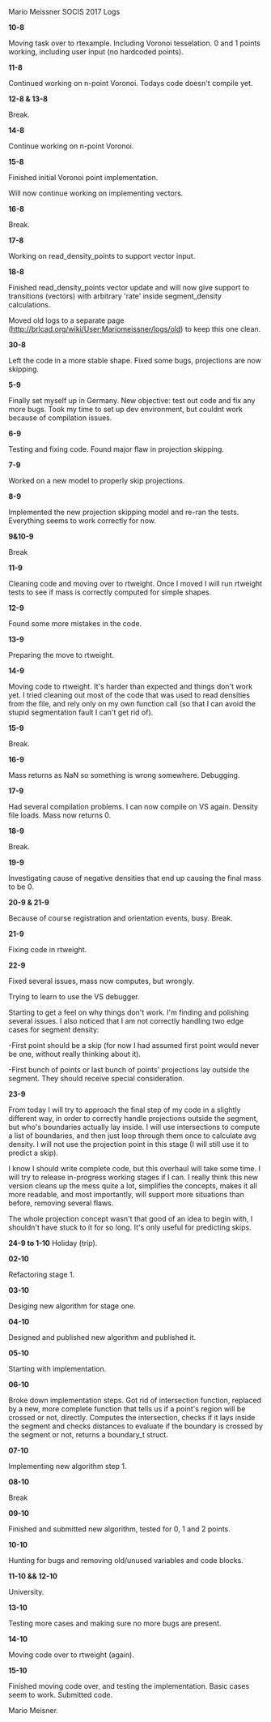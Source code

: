 Mario Meissner SOCIS 2017 Logs

**10-8**

Moving task over to rtexample. Including Voronoi tesselation. 0 and 1
points working, including user input (no hardcoded points).

**11-8**

Continued working on n-point Voronoi. Todays code doesn't compile yet.

**12-8 & 13-8**

Break.

**14-8**

Continue working on n-point Voronoi.

**15-8**

Finished initial Voronoi point implementation.

Will now continue working on implementing vectors.

**16-8**

Break.

**17-8**

Working on read_density_points to support vector input.

**18-8**

Finished read_density_points vector update and will now give support
to transitions (vectors) with arbitrary 'rate' inside segment_density
calculations.

Moved old logs to a separate page
(http://brlcad.org/wiki/User:Mariomeissner/logs/old) to keep this one
clean.

**30-8**

Left the code in a more stable shape. Fixed some bugs, projections are
now skipping.

**5-9**

Finally set myself up in Germany. New objective: test out code and fix
any more bugs. Took my time to set up dev environment, but couldnt work
because of compilation issues.

**6-9**

Testing and fixing code. Found major flaw in projection skipping.

**7-9**

Worked on a new model to properly skip projections.

**8-9**

Implemented the new projection skipping model and re-ran the tests.
Everything seems to work correctly for now.

**9&10-9**

Break

**11-9**

Cleaning code and moving over to rtweight. Once I moved I will run
rtweight tests to see if mass is correctly computed for simple shapes.

**12-9**

Found some more mistakes in the code.

**13-9**

Preparing the move to rtweight.

**14-9**

Moving code to rtweight. It's harder than expected and things don't work
yet. I tried cleaning out most of the code that was used to read
densities from the file, and rely only on my own function call (so that
I can avoid the stupid segmentation fault I can't get rid of).

**15-9**

Break.

**16-9**

Mass returns as NaN so something is wrong somewhere. Debugging.

**17-9**

Had several compilation problems. I can now compile on VS again. Density
file loads. Mass now returns 0.

**18-9**

Break.

**19-9**

Investigating cause of negative densities that end up causing the final
mass to be 0.

**20-9 & 21-9**

Because of course registration and orientation events, busy. Break.

**21-9**

Fixing code in rtweight.

**22-9**

Fixed several issues, mass now computes, but wrongly.

Trying to learn to use the VS debugger.

Starting to get a feel on why things don't work. I'm finding and
polishing several issues. I also noticed that I am not correctly
handling two edge cases for segment density:

-First point should be a skip (for now I had assumed first point would
never be one, without really thinking about it).

-First bunch of points or last bunch of points' projections lay outside
the segment. They should receive special consideration.

**23-9**

From today I will try to approach the final step of my code in a
slightly different way, in order to correctly handle projections outside
the segment, but who's boundaries actually lay inside. I will use
intersections to compute a list of boundaries, and then just loop
through them once to calculate avg density. I will not use the
projection point in this stage (I will still use it to predict a skip).

I know I should write complete code, but this overhaul will take some
time. I will try to release in-progress working stages if I can. I
really think this new version cleans up the mess quite a lot, simplifies
the concepts, makes it all more readable, and most importantly, will
support more situations than before, removing several flaws.

The whole projection concept wasn't that good of an idea to begin with,
I shouldn't have stuck to it for so long. It's only useful for
predicting skips.

**24-9 to 1-10** Holiday (trip).

**02-10**

Refactoring stage 1.

**03-10**

Desiging new algorithm for stage one.

**04-10**

Designed and published new algorithm and published it.

**05-10**

Starting with implementation.

**06-10**

Broke down implementation steps. Got rid of intersection function,
replaced by a new, more complete function that tells us if a point's
region will be crossed or not, directly. Computes the intersection,
checks if it lays inside the segment and checks distances to evaluate if
the boundary is crossed by the segment or not, returns a boundary_t
struct.

**07-10**

Implementing new algorithm step 1.

**08-10**

Break

**09-10**

Finished and submitted new algorithm, tested for 0, 1 and 2 points.

**10-10**

Hunting for bugs and removing old/unused variables and code blocks.

**11-10 && 12-10**

University.

**13-10**

Testing more cases and making sure no more bugs are present.

**14-10**

Moving code over to rtweight (again).

**15-10**

Finished moving code over, and testing the implementation. Basic cases
seem to work. Submitted code.

Mario Meisner.